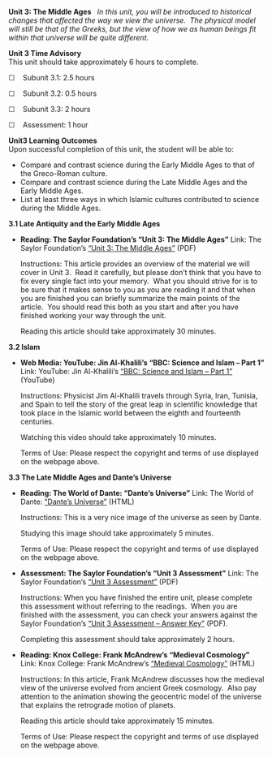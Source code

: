 **Unit 3: The Middle Ages** <span id="3"></span> 
*In this unit, you will be introduced to historical changes that
affected the way we view the universe.  The physical model will still be
that of the Greeks, but the view of how we as human beings fit within
that universe will be quite different.*

**Unit 3 Time Advisory**  
This unit should take approximately 6 hours to complete.  
  
 ☐    Subunit 3.1: 2.5 hours  
  
 ☐    Subunit 3.2: 0.5 hours  
  
 ☐    Subunit 3.3: 2 hours  
  
 ☐    Assessment: 1 hour

**Unit3 Learning Outcomes**  
Upon successful completion of this unit, the student will be able to:
-   Compare and contrast science during the Early Middle Ages to that of
    the Greco-Roman culture.
-   Compare and contrast science during the Late Middle Ages and the
    Early Middle Ages.
-   List at least three ways in which Islamic cultures contributed to
    science during the Middle Ages.

**3.1 Late Antiquity and the Early Middle Ages** <span id="3.1"></span> 
-   **Reading: The Saylor Foundation’s “Unit 3: The Middle Ages”**
    Link: The Saylor Foundation’s [“Unit 3: The Middle
    Ages”](http://www.saylor.org/site/wp-content/uploads/2012/10/ASTR101-Unit-3-Reading.pdf)
    (PDF)  
      
     Instructions: This article provides an overview of the material we
    will cover in Unit 3.  Read it carefully, but please don’t think
    that you have to fix every single fact into your memory.  What you
    should strive for is to be sure that it makes sense to you as you
    are reading it and that when you are finished you can briefly
    summarize the main points of the article.  You should read this both
    as you start and after you have finished working your way through
    the unit.  
      
     Reading this article should take approximately 30 minutes.

**3.2 Islam** <span id="3.2"></span> 
-   **Web Media: YouTube: Jin Al-Khalili’s “BBC: Science and Islam –
    Part 1”**
    Link: YouTube: Jin Al-Khalili’s [“BBC: Science and Islam – Part
    1”](http://www.youtube.com/watch?v=KoCzzSzOIoA) (YouTube)  
      
     Instructions: Physicist Jim Al-Khalili travels through Syria, Iran,
    Tunisia, and Spain to tell the story of the great leap in scientific
    knowledge that took place in the Islamic world between the eighth
    and fourteenth centuries.  
      
     Watching this video should take approximately 10 minutes.  
      
     Terms of Use: Please respect the copyright and terms of use
    displayed on the webpage above.

**3.3 The Late Middle Ages and Dante’s Universe** <span
id="3.3"></span> 
-   **Reading: The World of Dante: “Dante’s Universe”**
    Link: The World of Dante: [“Dante’s
    Universe”](http://www.worldofdante.org/astro_detail9.html) (HTML)  
      
     Instructions: This is a very nice image of the universe as seen by
    Dante.  
      
     Studying this image should take approximately 5 minutes.  
      
     Terms of Use: Please respect the copyright and terms of use
    displayed on the webpage above.

-   **Assessment: The Saylor Foundation’s “Unit 3 Assessment”**
    Link: The Saylor Foundation’s [“Unit 3
    Assessment”](http://www.saylor.org/site/wp-content/uploads/2012/10/ASTR101-Unit-3-Assessment.FINAL_.pdf) (PDF)  
      
     Instructions: When you have finished the entire unit, please
    complete this assessment without referring to the readings.  When
    you are finished with the assessment, you can check your answers
    against the Saylor Foundation’s [“Unit 3 Assessment – Answer
    Key”](http://www.saylor.org/site/wp-content/uploads/2012/10/ASTR101-Unit-3-Answer-Key-FINAL.pdf) (PDF).  
      
     Completing this assessment should take approximately 2 hours.

-   **Reading: Knox College: Frank McAndrew’s “Medieval Cosmology”**
    Link: Knox College: Frank McAndrew’s [“Medieval
    Cosmology”](http://faculty.knox.edu/fmcandre/cosmology.html)
    (HTML)  
      
     Instructions: In this article, Frank McAndrew discusses how the
    medieval view of the universe evolved from ancient Greek cosmology.
     Also pay attention to the animation showing the geocentric model of
    the universe that explains the retrograde motion of planets.  
      
     Reading this article should take approximately 15 minutes.  
      
     Terms of Use: Please respect the copyright and terms of use
    displayed on the webpage above.


